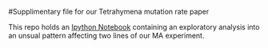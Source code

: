 #Supplimentary file for our Tetrahymena mutation rate paper

This repo holds an [Ipython Notebook](Suppliment.ipynb) containing an
exploratory analysis into an unsual pattern affecting two lines of our MA
experiment.
